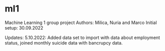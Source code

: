 # ml1
Machine Learning 1 group project
Authors: Milica, Nuria and Marco
Initial setup: 30.09.2022

Updates: 
5.10.2022: Added data set to import with data about employment status, joined monthly suicide data with bancrupcy data.

